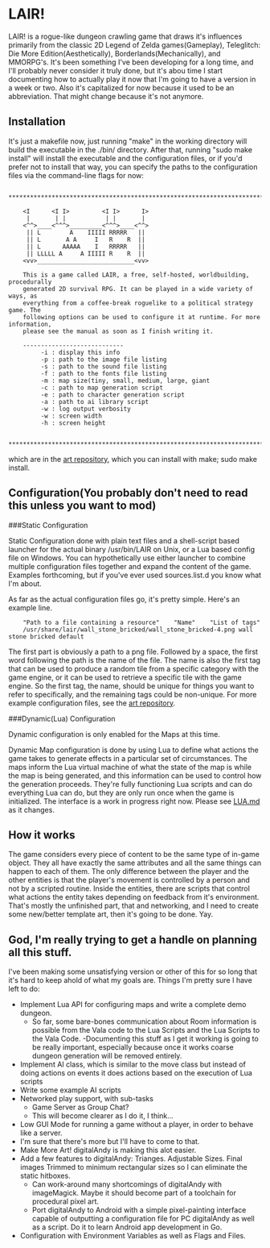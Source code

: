 LAIR!
=====

LAIR! is a rogue-like dungeon crawling game that draws it's influences primarily
from the classic 2D Legend of Zelda games(Gameplay), Teleglitch: Die More
Edition(Aesthetically), Borderlands(Mechanically), and MMORPG's. It's been
something I've been developing for a long time, and I'll probably never consider
it truly done, but it's abou time I start documenting how to actually play it
now that I'm going to have a version in a week or two. Also it's capitalized for
now because it used to be an abbreviation. That might change because it's not
anymore.

Installation
------------

It's just a makefile now, just running "make" in the working directory will
build the executable in the ./bin/ directory. After that, running "sudo make
install" will install the executable and the configuration files, or if you'd
prefer not to install that way, you can specify the paths to the configuration
files via the command-line flags for now:

        ***********************************************************************************

        <I      <I I>         <I I>      I>
         |       | |           | |       |
        <^^>____<^^^>_________<^^^>____<^^>
         || L        A    IIIII RRRRR   ||
         || L       A A     I   R    R  ||
         || L      AAAAA    I   RRRRR   ||
         || LLLLL A     A IIIII R    R  ||
        <vv>___________________________<vv>

        This is a game called LAIR, a free, self-hosted, worldbuilding, procedurally
        generated 2D survival RPG. It can be played in a wide variety of ways, as
        everything from a coffee-break roguelike to a political strategy game. The
        following options can be used to configure it at runtime. For more information,
        please see the manual as soon as I finish writing it.

        ----------------------------
             -i : display this info
             -p : path to the image file listing
             -s : path to the sound file listing
             -f : path to the fonts file listing
             -m : map size(tiny, small, medium, large, giant
             -c : path to map generation script
             -e : path to character generation script
             -a : path to ai library script
             -w : log output verbosity
             -w : screen width
             -h : screen height

        ***********************************************************************************

which are in the [art repository](https://github.com/cmotc/lairart), which you
can install with make; sudo make install.

Configuration(You probably don't need to read this unless you want to mod)
--------------------------------------------------------------------------

###Static Configuration

Static Configuration done with plain text files and a shell-script based
launcher for the actual binary /usr/bin/LAIR on Unix, or a Lua based config file
on Windows. You can hypothetically use either launcher to combine multiple
configuration files together and expand the content of the game. Examples
forthcoming, but if you've ever used sources.list.d you know what I'm about.

As far as the actual configuration files go, it's pretty simple. Here's an
example line.

        "Path to a file containing a resource"    "Name"    "List of tags"
        /usr/share/lair/wall_stone_bricked/wall_stone_bricked-4.png wall stone bricked default

The first part is obviously a path to a png file. Followed by a space, the first
word following the path is the name of the file. The name is also the first tag
that can be used to produce a random tile from a specific category with the game
engine, or it can be used to retrieve a specific tile with the game engine. So
the first tag, the name, should be unique for things you want to refer to
specifically, and the remaining tags could be non-unique. For more example
configuration files, see the [art repository](https://github.com/cmotc/lairart).

###Dynamic(Lua) Configuration

Dynamic configuration is only enabled for the Maps at this time.

Dynamic Map configuration is done by using Lua to define what actions the game
takes to generate effects in a particular set of circumstances. The maps inform
the Lua virtual machine of what the state of the map is while the map is being
generated, and this information can be used to control how the generation
proceeds. They're fully functioning Lua scripts and can do everything Lua can
do, but they are only run once when the game is initialized. The interface is
a work in progress right now. Please see [LUA.md](https://github.com/cmotc/vaLAIR/blob/master/LUA.md)
as it changes.

How it works
------------

The game considers every piece of content to be the same type of in-game object.
They all have exactly the same attributes and all the same things can happen to
each of them. The only difference between the player and the other entities is
that the player's movement is controlled by a person and not by a scripted
routine. Inside the entities, there are scripts that control what actions the
entity takes depending on feedback from it's environment. That's mostly the
unfinished part, that and networking, and I need to create some new/better
template art, then it's going to be done. Yay.

God, I'm really trying to get a handle on planning all this stuff.
------------------------------------------------------------------

I've been making some unsatisfying version or other of this for so long that
it's hard to keep ahold of what my goals are. Things I'm pretty sure I have left
to do:

  * Implement Lua API for configuring maps and write a complete demo dungeon.
    - So far, some bare-bones communication about Room information is possible
    from the Vala code to the Lua Scripts and the Lua Scripts to the Vala Code.
    -Documenting this stuff as I get it working is going to be really important,
    especially because once it works coarse dungeon generation will be removed
    entirely.
  * Implement AI class, which is similar to the move class but instead of doing
  actions on events it does actions based on the execution of Lua scripts
  * Write some example AI scripts
  * Networked play support, with sub-tasks
    - Game Server as Group Chat?
    - This will become clearer as I do it, I think...
  * Low GUI Mode for running a game without a player, in order to behave like a
    server.
  * I'm sure that there's more but I'll have to come to that.
  * Make More Art! digitalAndy is making this alot easier.
  * Add a few features to digitalAndy: Trianges. Adjustable Sizes. Final images
  Trimmed to minimum rectangular sizes so I can eliminate the static hitboxes.
    - Can work-around many shortcomings of digitalAndy with imageMagick. Maybe
    it should become part of a toolchain for procedural pixel art.
    - Port digitalAndy to Android with a simple pixel-painting interface capable
    of outputting a configuration file for PC digitalAndy as well as a script.
    Do it to learn Android app development in Go.
  * Configuration with Environment Variables as well as Flags and Files.
